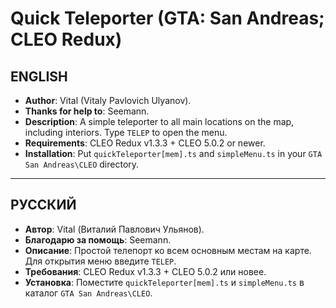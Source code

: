 # Quick Teleporter (GTA: San Andreas; CLEO Redux)
## ENGLISH
* **Author**: Vital (Vitaly Pavlovich Ulyanov).
* **Thanks for help to**: Seemann.
* **Description**: A simple teleporter to all main locations on the map, including interiors. Type `TELEP` to open the menu.
* **Requirements**: CLEO Redux v1.3.3 + CLEO 5.0.2 or newer.
* **Installation**: Put `quickTeleporter[mem].ts` and `simpleMenu.ts` in your `GTA San Andreas\CLEO` directory.

---

## РУССКИЙ
* **Автор**: Vital (Виталий Павлович Ульянов).
* **Благодарю за помощь**: Seemann.
* **Описание**: Простой телепорт ко всем основным местам на карте. Для открытия меню введите `TELEP`.
* **Требования**: CLEO Redux v1.3.3 + CLEO 5.0.2 или новее.
* **Установка**: Поместите `quickTeleporter[mem].ts` и `simpleMenu.ts` в каталог `GTA San Andreas\CLEO`.